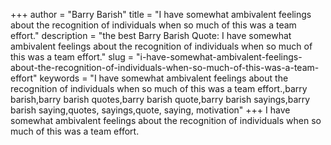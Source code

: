 +++
author = "Barry Barish"
title = "I have somewhat ambivalent feelings about the recognition of individuals when so much of this was a team effort."
description = "the best Barry Barish Quote: I have somewhat ambivalent feelings about the recognition of individuals when so much of this was a team effort."
slug = "i-have-somewhat-ambivalent-feelings-about-the-recognition-of-individuals-when-so-much-of-this-was-a-team-effort"
keywords = "I have somewhat ambivalent feelings about the recognition of individuals when so much of this was a team effort.,barry barish,barry barish quotes,barry barish quote,barry barish sayings,barry barish saying,quotes, sayings,quote, saying, motivation"
+++
I have somewhat ambivalent feelings about the recognition of individuals when so much of this was a team effort.
